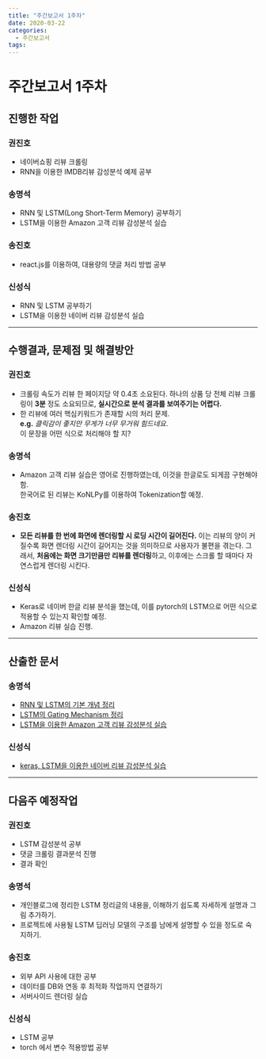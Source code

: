 ```yaml
---
title: "주간보고서 1주차"
date: 2020-03-22
categories:
  - 주간보고서
tags:
---
```


# 주간보고서 1주차


## 진행한 작업

### 권진호
- 네이버쇼핑 리뷰 크롤링
- RNN을 이용한 IMDB리뷰 감성분석 예제 공부

### 송명석
- RNN 및 LSTM(Long Short-Term Memory) 공부하기
- LSTM을 이용한 Amazon 고객 리뷰 감성분석 실습

### 송진호
- react.js를 이용하여, 대용량의 댓글 처리 방법 공부

### 신성식
- RNN 및 LSTM 공부하기
- LSTM을 이용한 네이버 리뷰 감성분석 실습 

-----

## 수행결과, 문제점 및 해결방안

### 권진호
- 크롤링 속도가 리뷰 한 페이지당 약 0.4초 소요된다. 하나의 상품 당 전체 리뷰 크롤링이 **3분** 정도 소요되므로, **실시간으로 분석 결과를 보여주기는 어렵다.**
- 한 리뷰에 여러 핵심키워드가 존재할 시의 처리 문제.  
**e.g.** *클릭감이 좋지만 무게가 너무 무거워 힘드네요*.  
이 문장을 어떤 식으로 처리해야 할 지?

### 송명석
- Amazon 고객 리뷰 실습은 영어로 진행하였는데, 이것을 한글로도 되게끔 구현해야 함.  
한국어로 된 리뷰는 KoNLPy를 이용하여 Tokenization할 예정.

### 송진호
- **모든 리뷰를 한 번에 화면에 렌더링할 시 로딩 시간이 길어진다.** 이는 리뷰의 양이 커질수록 화면 렌더링 시간이 길어지는 것을 의미하므로 사용자가 불편을 겪는다. 그래서, **처음에는 화면 크기만큼만 리뷰를 렌더링**하고, 이후에는 스크롤 할 때마다 자연스럽게 렌더링 시킨다.

### 신성식
- Keras로 네이버 한글 리뷰 분석을 했는데, 이를 pytorch의 LSTM으로 어떤 식으로 적용할 수 있는지 확인할 예정.
- Amazon 리뷰 실습 진행.

-----

## 산출한 문서

### 송명석
- [RNN 및 LSTM의 기본 개념 정리](https://blog.naver.com/songblue61/221846458636)
- [LSTM의 Gating Mechanism 정리](https://blog.naver.com/songblue61/221848273245)
- [LSTM을 이용한 Amazon 고객 리뷰 감성분석 실습](https://blog.naver.com/songblue61/221853600720)

### 신성식
- [keras, LSTM을 이용한 네이버 리뷰 감성분석 실습](https://blog.naver.com/tlstjdtlr115/221857786393)

-----

## 다음주 예정작업

### 권진호
- LSTM 감성분석 공부
- 댓글 크롤링 결과분석 진행
- 결과 확인

### 송명석
- 개인블로그에 정리한 LSTM 정리글의 내용을, 이해하기 쉽도록 자세하게 설명과 그림 추가하기.
- 프로젝트에 사용될 LSTM 딥러닝 모델의 구조를 남에게 설명할 수 있을 정도로 숙지하기.

### 송진호
- 외부 API 사용에 대한 공부 
- 데이터를 DB와 연동 후 최적화 작업까지 연결하기
- 서버사이드 렌더링 실습

### 신성식
-  LSTM 공부
-  torch 에서 변수 적용방법 공부